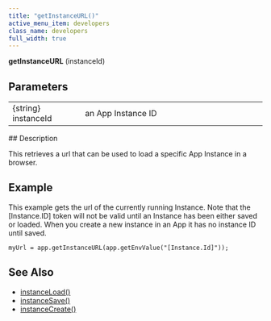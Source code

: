 ```yaml
---
title: "getInstanceURL()"
active_menu_item: developers
class_name: developers
full_width: true
---
```



**getInstanceURL** (instanceId)

## Parameters

<table>
<tr>
<td width="136">
{string} instanceId

</td>
<td width="22">
</td>
<td width="722">
an App Instance ID

</td>
</tr>
</table>
## Description

This retrieves a url that can be used to load a specific App Instance in a browser.

## Example

This example gets the url of the currently running Instance. Note that the [Instance.ID] token will not be valid until an Instance has been either saved or loaded. When you create a new instance in an App it has no instance ID until saved.

    myUrl = app.getInstanceURL(app.getEnvValue("[Instance.Id]"));
   

## See Also

 - [instanceLoad()](/developers/documentation/scripting-apis/client-api/instance-data-functions/instanceload)
 - [instanceSave()](/developers/documentation/scripting-apis/client-api/instance-data-functions/instancesave)
 - [instanceCreate()](/developers/documentation/scripting-apis/client-api/instance-data-functions/instancecreate)

